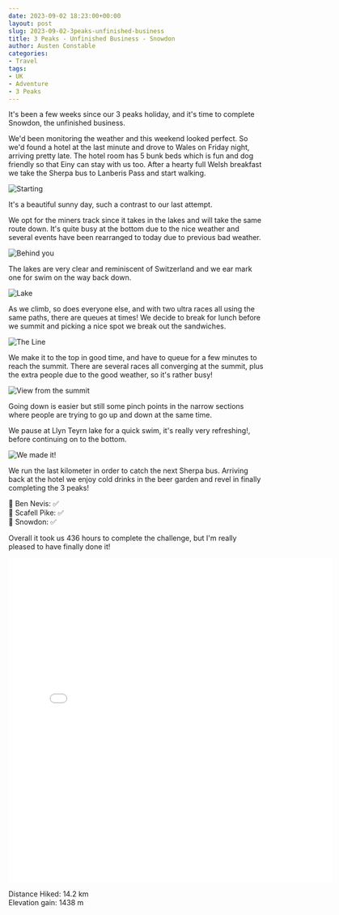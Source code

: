 ```yaml
---
date: 2023-09-02 18:23:00+00:00
layout: post
slug: 2023-09-02-3peaks-unfinished-business
title: 3 Peaks - Unfinished Business - Snowdon
author: Austen Constable
categories:
- Travel
tags:
- UK
- Adventure
- 3 Peaks
---
```


It's been a few weeks since our 3 peaks holiday, and it's time to complete Snowdon, the unfinished business.

We'd been monitoring the weather and this weekend looked perfect. So we'd found a hotel at the last minute and drove to Wales on Friday night, arriving pretty late.
The hotel room has 5 bunk beds which is fun and dog friendly so that Einy can stay with us too.
After a hearty full Welsh breakfast we take the Sherpa bus to Lanberis Pass and start walking.

![Starting](../images/2023/09/2023-09-02-IMG_2775.jpeg)

It's a beautiful sunny day, such a contrast to our last attempt.

We opt for the miners track since it takes in the lakes and will take the same route down. It's quite busy at the bottom due to the nice weather and several events have been rearranged to today due to previous bad weather.

![Behind you](../images/2023/09/2023-09-02-IMG_2787.jpeg)

The lakes are very clear and reminiscent of Switzerland and we ear mark one for swim on the way back down.

![Lake](../images/2023/09/2023-09-02-IMG_2791.jpeg)

As we climb, so does everyone else, and with two ultra races all using the same paths, there are queues at times! 
We decide to break for lunch before we summit and picking a nice spot we break out the sandwiches.

![The Line](../images/2023/09/2023-09-02-IMG_2798.jpeg)

We make it to the top in good time, and have to queue for a few minutes to reach the summit. There are several races all converging at the summit, plus the extra people due to the good weather, so it's rather busy!

![View from the summit](../images/2023/09/2023-09-02-IMG_2804.jpeg)

Going down is easier but still some pinch points in the narrow sections where people are trying to go up and down at the same time.

We pause at Llyn Teyrn lake for a quick swim, it's really very refreshing!, before continuing on to the bottom. 

![We made it!](../images/2023/09/2023-09-02-IMG_2808.jpeg)

We run the last kilometer in order to catch the next Sherpa bus. Arriving back at the hotel we enjoy cold drinks in the beer garden and revel in finally completing the 3 peaks!

🏴󠁧󠁢󠁳󠁣󠁴󠁿 Ben Nevis: ✅  
🏴󠁧󠁢󠁥󠁮󠁧󠁿 Scafell Pike: ✅  
🏴󠁧󠁢󠁷󠁬󠁳󠁿 Snowdon: ✅  

Overall it took us 436 hours to complete the challenge, but I'm really pleased to have finally done it!

<iframe src="../html/2023/09/2023-09-02-3peaks-unfinished-business" width="640" height="640" style="border:none;" scrolling="no"></iframe>

Distance Hiked: 14.2 km  
Elevation gain: 1438 m  
